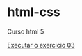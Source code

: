 # html-css
 Curso html 5

<a href="https://gustavo303677.github.io/html-css/exercicios/EX0%203/index.html"> Executar o exercicio 03</a>